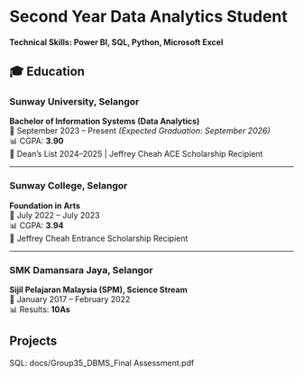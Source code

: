 # Second Year Data Analytics Student

#### Technical Skills: Power BI, SQL, Python, Microsoft Excel

## 🎓 Education

### Sunway University, Selangor  
**Bachelor of Information Systems (Data Analytics)**  
📅 September 2023 – Present _(Expected Graduation: September 2026)_  
📊 CGPA: **3.90**  
🏅 Dean’s List 2024–2025 | Jeffrey Cheah ACE Scholarship Recipient  

---

### Sunway College, Selangor  
**Foundation in Arts**  
📅 July 2022 – July 2023  
📊 CGPA: **3.94**  
🏅 Jeffrey Cheah Entrance Scholarship Recipient  

---

### SMK Damansara Jaya, Selangor  
**Sijil Pelajaran Malaysia (SPM), Science Stream**  
📅 January 2017 – February 2022  
📊 Results: **10As**


## Projects
SQL: docs/Group35_DBMS_Final Assessment.pdf



